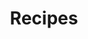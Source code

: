 ---
title: Recipes
url: 
type: guides
layout: listrecipes
weight: 4
sections:

  - block: collection
    id: recipes
    content:
      title: Recipes
      subtitle:
      text:
      # Choose how many pages you would like to display (0 = all pages)
      count: 0
      # Filter on criteria
      filters:
        # The folders to display content from
        folders:
        
        author: ""
        category: ""
        tag: "recipe"
        publication_type: ""
        featured_only: false
        exclude_featured: false
        exclude_future: false
        exclude_past: false
      # Choose how many pages you would like to offset by
      # Useful if you wish to show the first item in the Featured widget
      offset: 0
      # Field to sort by, such as Date or Title
      sort_by: 'title'
      sort_ascending: true
    design:
      view: article-grid
      columns: 4
      spacing:
        padding: ['0rem', 4rem, '0rem', 4rem]
---